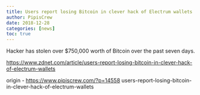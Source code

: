 ```yaml
---
title: Users report losing Bitcoin in clever hack of Electrum wallets
author: PipisCrew
date: 2018-12-28
categories: [news]
toc: true
---
```


Hacker has stolen over $750,000 worth of Bitcoin over the past seven days.

https://www.zdnet.com/article/users-report-losing-bitcoin-in-clever-hack-of-electrum-wallets

origin - https://www.pipiscrew.com/?p=14558 users-report-losing-bitcoin-in-clever-hack-of-electrum-wallets